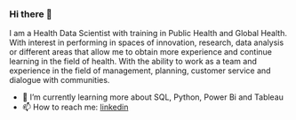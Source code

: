 ### Hi there 👋

<!--
**xiomara0801/xiomara0801** is a ✨ _special_ ✨ repository because its `README.md` (this file) appears on your GitHub profile.-->

I am a Health Data Scientist with training in Public Health and Global Health. With interest in performing in spaces of innovation, research, data analysis or different areas that allow me to obtain more experience and continue learning in the field of health. With the ability to work as a team and experience in the field of management, planning, customer service and dialogue with communities.

- 🌱 I’m currently learning more about SQL, Python, Power Bi and Tableau
- 📫 How to reach me: [linkedin](https://www.linkedin.com/in/xiomara-pillaca-alarcon-794294166/)

